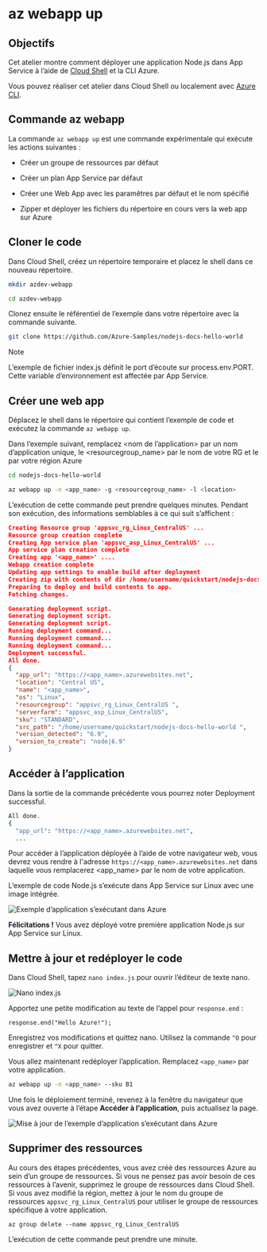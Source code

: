 # az webapp up

## Objectifs

Cet atelier montre comment déployer une application Node.js dans App Service à l’aide de [Cloud Shell](https://docs.microsoft.com/azure/cloud-shell/overview) et la CLI Azure.

Vous pouvez réaliser cet atelier dans Cloud Shell ou localement avec [Azure CLI](https://docs.microsoft.com/fr-fr/cli/azure/install-azure-cli).

## Commande az webapp

La commande `az webapp up` est une commande expérimentale qui exécute les actions suivantes :

- Créer un groupe de ressources par défaut

- Créer un plan App Service par défaut

- Créer une Web App avec les paramêtres par défaut et le nom spécifié

- Zipper et déployer les fichiers du répertoire en cours vers la web app sur Azure

## Cloner le code

Dans Cloud Shell, créez un répertoire temporaire et placez le shell dans ce nouveau répertoire.

```bash
mkdir azdev-webapp

cd azdev-webapp
```

Clonez ensuite le référentiel de l’exemple dans votre répertoire avec la commande suivante.

```bash
git clone https://github.com/Azure-Samples/nodejs-docs-hello-world
```

> [!NOTE]
> L’exemple de fichier index.js définit le port d’écoute sur process.env.PORT. Cette variable d’environnement est affectée par App Service.

## Créer une web app

Déplacez le shell dans le répertoire qui contient l’exemple de code et exécutez la commande `az webapp up`.

Dans l’exemple suivant, remplacez <nom de l’application> par un nom d’application unique, le <resourcegroup_name> par le nom de votre RG et le <location> par votre région Azure

```bash
cd nodejs-docs-hello-world

az webapp up -n <app_name> -g <resourcegroup_name> -l <location>
```

L’exécution de cette commande peut prendre quelques minutes. Pendant son exécution, des informations semblables à ce qui suit s’affichent :

```json
Creating Resource group 'appsvc_rg_Linux_CentralUS' ...
Resource group creation complete
Creating App service plan 'appsvc_asp_Linux_CentralUS' ...
App service plan creation complete
Creating app '<app_name>' ....
Webapp creation complete
Updating app settings to enable build after deployment
Creating zip with contents of dir /home/username/quickstart/nodejs-docs-hello-world ...
Preparing to deploy and build contents to app.
Fetching changes.

Generating deployment script.
Generating deployment script.
Generating deployment script.
Running deployment command...
Running deployment command...
Running deployment command...
Deployment successful.
All done.
{
  "app_url": "https://<app_name>.azurewebsites.net",
  "location": "Central US",
  "name": "<app_name>",
  "os": "Linux",
  "resourcegroup": "appsvc_rg_Linux_CentralUS ",
  "serverfarm": "appsvc_asp_Linux_CentralUS",
  "sku": "STANDARD",
  "src_path": "/home/username/quickstart/nodejs-docs-hello-world ",
  "version_detected": "6.9",
  "version_to_create": "node|6.9"
}
```

## Accéder à l’application

Dans la sortie de la commande précédente vous pourrez noter
Deployment successful.

```bash
All done.
{
  "app_url": "https://<app_name>.azurewebsites.net",
  ...
```

Pour accéder à l’application déployée à l’aide de votre navigateur web, vous devrez vous rendre à l'adresse `https://<app_name>.azurewebsites.net` dans laquelle vous remplacerez <app_name> par le nom de votre application.

L’exemple de code Node.js s’exécute dans App Service sur Linux avec une image intégrée.

![Exemple d’application s’exécutant dans Azure](media/quickstart-nodejs/hello-world-in-browser.png)

**Félicitations !** Vous avez déployé votre première application Node.js sur App Service sur Linux.

## Mettre à jour et redéployer le code

Dans Cloud Shell, tapez `nano index.js` pour ouvrir l’éditeur de texte nano.

![Nano index.js](media/quickstart-nodejs/nano-indexjs.png)

Apportez une petite modification au texte de l’appel pour `response.end` :

```nodejs
response.end("Hello Azure!");
```

Enregistrez vos modifications et quittez nano. Utilisez la commande `^O` pour enregistrer et `^X` pour quitter.

Vous allez maintenant redéployer l’application. Remplacez `<app_name>` par votre application.

```bash
az webapp up -n <app_name> --sku B1
```

Une fois le déploiement terminé, revenez à la fenêtre du navigateur que vous avez ouverte à l’étape **Accéder à l’application**, puis actualisez la page.

![Mise à jour de l’exemple d’application s’exécutant dans Azure](media/quickstart-nodejs/hello-azure-in-browser.png)

## Supprimer des ressources

Au cours des étapes précédentes, vous avez créé des ressources Azure au sein d’un groupe de ressources. Si vous ne pensez pas avoir besoin de ces ressources à l’avenir, supprimez le groupe de ressources dans Cloud Shell. Si vous avez modifié la région, mettez à jour le nom du groupe de ressources `appsvc_rg_Linux_CentralUS` pour utiliser le groupe de ressources spécifique à votre application.

```azurecli-interactive
az group delete --name appsvc_rg_Linux_CentralUS
```

L’exécution de cette commande peut prendre une minute.
